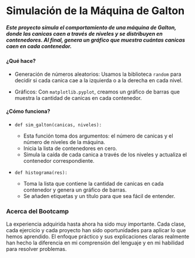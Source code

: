# Simulación de la Máquina de Galton

 
##### Este proyecto simula el comportamiento de una máquina de Galton, donde las canicas caen a través de niveles y se distribuyen en contenedores. Al final, genera un gráfico que muestra cuántas canicas caen en cada contenedor. 

#### ¿Qué hace?
-   Generación de números aleatorios: Usamos la biblioteca `random` para decidir si cada canica cae a la izquierda o a la derecha en cada nivel. 
    
-   Gráficos: Con `matplotlib.pyplot`, creamos un gráfico de barras que muestra la cantidad de canicas en cada contenedor.

#### ¿Cómo funciona?

-   `def sim_galton(canicas, niveles):`
    
    -   Esta función toma dos argumentos: el número de canicas y el número de niveles de la máquina.
    -   Inicia la lista de contenedores en cero.
    -   Simula la caída de cada canica a través de los niveles y actualiza el contenedor correspondiente.

-   `def histograma(res):`
    
    -   Toma la lista que contiene la cantidad de canicas en cada contenedor y genera un gráfico de barras.
    -   Se añaden etiquetas y un título para que sea fácil de entender.

### Acerca del Bootcamp
La experiencia adquirida hasta ahora ha sido muy importante. Cada clase, cada ejercicio y cada proyecto han sido oportunidades para aplicar lo que hemos aprendido. El enfoque práctico y sus explicaciones claras realmente han hecho la diferencia en mi comprensión del lenguaje y en mi habilidad para resolver problemas.
